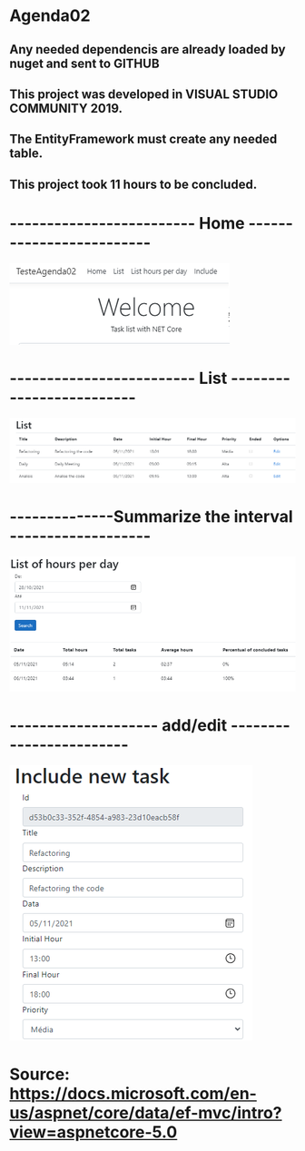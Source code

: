 # Agenda02
## Any needed dependencis are already loaded by nuget and sent to GITHUB
## This project was developed in VISUAL STUDIO COMMUNITY 2019.
## The EntityFramework must create any needed table.
## This project took 11 hours to be concluded.


# ------------------------- Home ------------------------- 
![alt text](https://github.com/lixseixas/Agenda02/blob/main/TaskProject/ImgPreview/sis_home.png)

# ------------------------- List ------------------------- 
![alt text](https://github.com/lixseixas/Agenda02/blob/main/TaskProject/ImgPreview/sis_list.png)

# --------------Summarize the interval ------------------- 
![alt text](https://github.com/lixseixas/Agenda02/blob/main/TaskProject/ImgPreview/sis_hours.png)

#  -------------------- add/edit  ------------------------ 
![alt text](https://github.com/lixseixas/Agenda02/blob/main/TaskProject/ImgPreview/sis_include.png)

# Source: https://docs.microsoft.com/en-us/aspnet/core/data/ef-mvc/intro?view=aspnetcore-5.0
